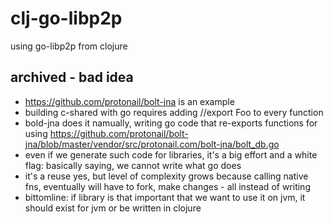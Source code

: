 # clj-go-libp2p
using go-libp2p from clojure


## archived - bad idea

- https://github.com/protonail/bolt-jna is an example
- building c-shared with go requires adding //export Foo to every function
- bold-jna does it namually, writing go code that re-exports functions for using https://github.com/protonail/bolt-jna/blob/master/vendor/src/protonail.com/bolt-jna/bolt_db.go
- even if we generate such code for libraries, it's a big effort and a white flag: basically saying, we cannot write what go does
- it's a reuse yes, but level of complexity grows because calling native fns, eventually will have to fork, make changes - all instead of writing
- bittomline: if library is that important that we want to use it on jvm, it should exist for jvm or be written in clojure